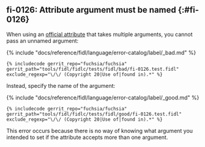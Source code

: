 ## fi-0126: Attribute argument must be named {:#fi-0126}

When using an [official attribute](/docs/reference/fidl/language/attributes.md)
that takes multiple arguments, you cannot pass an unnamed argument:

{% include "docs/reference/fidl/language/error-catalog/label/_bad.md" %}

```fidl
{% includecode gerrit_repo="fuchsia/fuchsia" gerrit_path="tools/fidl/fidlc/tests/fidl/bad/fi-0126.test.fidl" exclude_regexp="\/\/ (Copyright 20|Use of|found in).*" %}
```

Instead, specify the name of the argument:

{% include "docs/reference/fidl/language/error-catalog/label/_good.md" %}

```fidl
{% includecode gerrit_repo="fuchsia/fuchsia" gerrit_path="tools/fidl/fidlc/tests/fidl/good/fi-0126.test.fidl" exclude_regexp="\/\/ (Copyright 20|Use of|found in).*" %}
```

This error occurs because there is no way of knowing what argument you intended
to set if the attribute accepts more than one argument.
